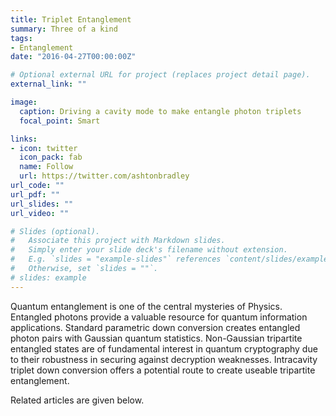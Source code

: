 ```yaml
---
title: Triplet Entanglement
summary: Three of a kind
tags:
- Entanglement
date: "2016-04-27T00:00:00Z"

# Optional external URL for project (replaces project detail page).
external_link: ""

image:
  caption: Driving a cavity mode to make entangle photon triplets
  focal_point: Smart

links:
- icon: twitter
  icon_pack: fab
  name: Follow
  url: https://twitter.com/ashtonbradley
url_code: ""
url_pdf: ""
url_slides: ""
url_video: ""

# Slides (optional).
#   Associate this project with Markdown slides.
#   Simply enter your slide deck's filename without extension.
#   E.g. `slides = "example-slides"` references `content/slides/example-slides.md`.
#   Otherwise, set `slides = ""`.
# slides: example
---
```


Quantum entanglement is one of the central mysteries of Physics. Entangled photons provide a valuable resource for quantum information applications. Standard parametric down conversion creates entangled photon pairs with Gaussian quantum statistics. Non-Gaussian tripartite entangled states are of fundamental interest in quantum cryptography due to their robustness in securing against decryption weaknesses. Intracavity triplet down conversion offers a potential route to create useable tripartite entanglement.

Related articles are given below. 